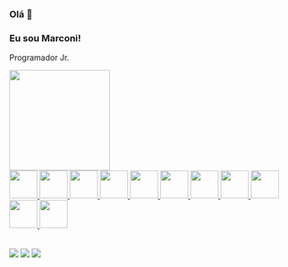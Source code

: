 ### Olá 👋
### Eu sou Marconi!
<p> Programador Jr.</p>

<div>
  <a href="https://github.com/marconi-dev">
  <img height="180em" src="https://github-readme-stats.vercel.app/api?username=marconi-dev&show_icons=true&theme=dark&include_all_commits=true&count_private=true"/>
</div>

<div> 
<img src="https://cdn.jsdelivr.net/gh/devicons/devicon/icons/django/django-plain-wordmark.svg" height=50 width=50/>
<img src="https://cdn.jsdelivr.net/gh/devicons/devicon/icons/python/python-original-wordmark.svg" height=50 width=50/>
<img src="https://cdn.jsdelivr.net/gh/devicons/devicon/icons/bash/bash-plain.svg" height=50 width=50/>
<img src="https://cdn.jsdelivr.net/gh/devicons/devicon/icons/linux/linux-original.svg" height=50 width=50/>
<img src="https://cdn.jsdelivr.net/gh/devicons/devicon/icons/amazonwebservices/amazonwebservices-plain-wordmark.svg" height=50 width=50/>
<img src="https://cdn.jsdelivr.net/gh/devicons/devicon/icons/postgresql/postgresql-plain-wordmark.svg" height=50 width=50/>
<img src="https://cdn.jsdelivr.net/gh/devicons/devicon/icons/redis/redis-plain-wordmark.svg" height=50 width=50/>                
<img src="https://cdn.jsdelivr.net/gh/devicons/devicon/icons/javascript/javascript-original.svg" height=50 width=50/>
<img src="https://cdn.jsdelivr.net/gh/devicons/devicon/icons/html5/html5-plain-wordmark.svg" height=50 width=50/>
<img src="https://cdn.jsdelivr.net/gh/devicons/devicon/icons/css3/css3-plain-wordmark.svg" height=50 width=50/>
<img src="https://cdn.jsdelivr.net/gh/devicons/devicon/icons/react/react-original-wordmark.svg" height=50 width=50/>
</div>
<br><br>
<div> 
  <a href="https://www.youtube.com/@marconi-dev" target="_blank"><img src="https://img.shields.io/badge/YouTube-FF0000?style=for-the-badge&logo=youtube&logoColor=white" target="_blank"></a>
  <a href="https://www.instagram.com/marconi.mathcode/" target="_blank"><img src="https://img.shields.io/badge/-Instagram-%23E4405F?style=for-the-badge&logo=instagram&logoColor=white" target="_blank"></a>
  <a href="https://www.linkedin.com/in/marconi-developer" target="_blank"><img src="https://img.shields.io/badge/-LinkedIn-%230077B5?style=for-the-badge&logo=linkedin&logoColor=white" target="_blank"></a> 
 
</div>          
          
